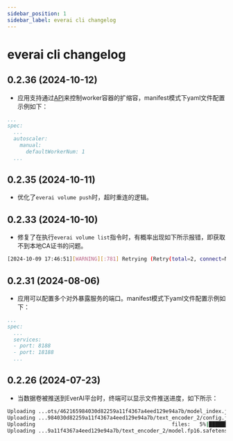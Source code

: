 ```yaml
---
sidebar_position: 1
sidebar_label: everai cli changelog
---
```


# everai cli changelog

## 0.2.36 (2024-10-12)

* 应用支持通过[API](https://expvent.com/documentation/zh-cn/docs/API%20Reference/everai_app_api)来控制worker容器的扩缩容，manifest模式下yaml文件配置示例如下：
  
```yaml
...
spec:
  ...
  autoscaler:
    manual:
      defaultWorkerNum: 1
  ...
```

## 0.2.35 (2024-10-11)

* 优化了`everai volume push`时，超时重连的逻辑。
  
## 0.2.33 (2024-10-10)

* 修复了在执行`everai volume list`指令时，有概率出现如下所示报错，即获取不到本地CA证书的问题。

```bash
[2024-10-09 17:46:51][WARNING][:781] Retrying (Retry(total=2, connect=None, read=None, redirect=None, status=None)) after conection broken by 'SSLError(SSLCertVerificationError(1, '[SSL: CERTIFICATE_VERIFY_FAILED] certificate verify failed: unable to get local issuer certificate(_ssl.c:1007)'))': /api/volumes/v1/volumes
```

## 0.2.31 (2024-08-06)

* 应用可以配置多个对外暴露服务的端口。manifest模式下yaml文件配置示例如下：  

```yaml
...
spec:
  ...
  services:
  - port: 8188
  - port: 18188
  ...
```

## 0.2.26 (2024-07-23)

* 当数据卷被推送到EverAI平台时，终端可以显示文件推送进度，如下所示：

```bash
Uploading ...ots/462165984030d82259a11f4367a4eed129e94a7b/model_index.json: 100%|██████████████████████████████████████████████████████████████████████████████████████████████████████████████████████████████| 609/609 [00:00<00:00, 1799.51B/s]
Uploading ...984030d82259a11f4367a4eed129e94a7b/text_encoder_2/config.json: 100%|██████████████████████████████████████████████████████████████████████████████████████████████████████████████████████████████| 575/575 [00:00<00:00, 2007.34B/s]
Uploading                                            files:   5%|███████▊                                                                                                                                        | 2/37 [00:01<00:21,  1.64file/s]
Uploading ...9a11f4367a4eed129e94a7b/text_encoder_2/model.fp16.safetensors:   0%|                                                                                                                                    | 0/1325.01 [00:00<?, ?MiB/s]
```
